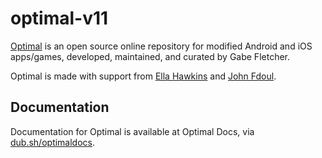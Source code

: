 # optimal-v11
[Optimal](https://dub.sh/optimal) is an open source online repository for modified Android and iOS apps/games, developed, maintained, and curated by Gabe Fletcher.

Optimal is made with support from [Ella Hawkins](https://dub.sh/ellahawkins) and [John Fdoul](https://dub.sh/johnfdoul).

## Documentation
Documentation for Optimal is available at Optimal Docs, via [dub.sh/optimaldocs](https://dub.sh/optimaldocs).
